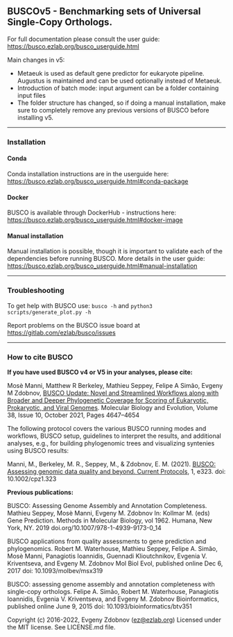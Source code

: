 ## BUSCOv5 - Benchmarking sets of Universal Single-Copy Orthologs.

For full documentation please consult the user guide: https://busco.ezlab.org/busco_userguide.html

Main changes in v5:

- Metaeuk is used as default gene predictor for eukaryote pipeline. Augustus is maintained and can be used optionally instead of Metaeuk.
- Introduction of batch mode: input argument can be a folder containing input files
- The folder structure has changed, so if doing a manual installation, make sure to completely remove any previous versions of BUSCO before installing v5.

***
### Installation

#### Conda
Conda installation instructions are in the userguide here:
https://busco.ezlab.org/busco_userguide.html#conda-package

#### Docker
BUSCO is available through DockerHub - instructions here:
https://busco.ezlab.org/busco_userguide.html#docker-image

#### Manual installation
Manual installation is possible, though it is important to validate each of the dependencies before running BUSCO. 
More details in the user guide: https://busco.ezlab.org/busco_userguide.html#manual-installation

***
### Troubleshooting
To get help with BUSCO use: ``busco -h`` and ``python3 scripts/generate_plot.py -h``

Report problems on the BUSCO issue board at https://gitlab.com/ezlab/busco/issues

***
### How to cite BUSCO

**If you have used BUSCO v4 or V5 in your analyses, please cite:**

Mosè Manni, Matthew R Berkeley, Mathieu Seppey, Felipe A Simão, Evgeny M Zdobnov, [BUSCO Update: Novel and Streamlined Workflows along with Broader and Deeper Phylogenetic Coverage for Scoring of Eukaryotic, Prokaryotic, and Viral Genomes](https://academic.oup.com/mbe/article/38/10/4647/6329644). Molecular Biology and Evolution, Volume 38, Issue 10, October 2021, Pages 4647–4654

The following protocol covers the various BUSCO running modes and workflows, BUSCO setup, guidelines to interpret the results, and additional analyses, e.g., for building phylogenomic trees and visualizing syntenies using BUSCO results:

Manni, M., Berkeley, M. R., Seppey, M., & Zdobnov, E. M. (2021). [BUSCO: Assessing genomic data quality and beyond. Current Protocols](https://currentprotocols.onlinelibrary.wiley.com/doi/full/10.1002/cpz1.323), 1, e323. doi: 10.1002/cpz1.323


**Previous publications:**

BUSCO: Assessing Genome Assembly and Annotation Completeness. Mathieu Seppey, Mosè Manni, Evgeny M. Zdobnov In: Kollmar M. (eds) Gene Prediction. Methods in Molecular Biology, vol 1962. Humana, New York, NY. 2019 doi.org/10.1007/978-1-4939-9173-0_14

BUSCO applications from quality assessments to gene prediction and phylogenomics. Robert M. Waterhouse, Mathieu Seppey, Felipe A. Simão, Mosè Manni, Panagiotis Ioannidis, Guennadi Klioutchnikov, Evgenia V. Kriventseva, and Evgeny M. Zdobnov Mol Biol Evol, published online Dec 6, 2017 doi: 10.1093/molbev/msx319

BUSCO: assessing genome assembly and annotation completeness with single-copy orthologs. Felipe A. Simão, Robert M. Waterhouse, Panagiotis Ioannidis, Evgenia V. Kriventseva, and Evgeny M. Zdobnov Bioinformatics, published online June 9, 2015 doi: 10.1093/bioinformatics/btv351

Copyright (c) 2016-2022, Evgeny Zdobnov (ez@ezlab.org)
Licensed under the MIT license. See LICENSE.md file.
